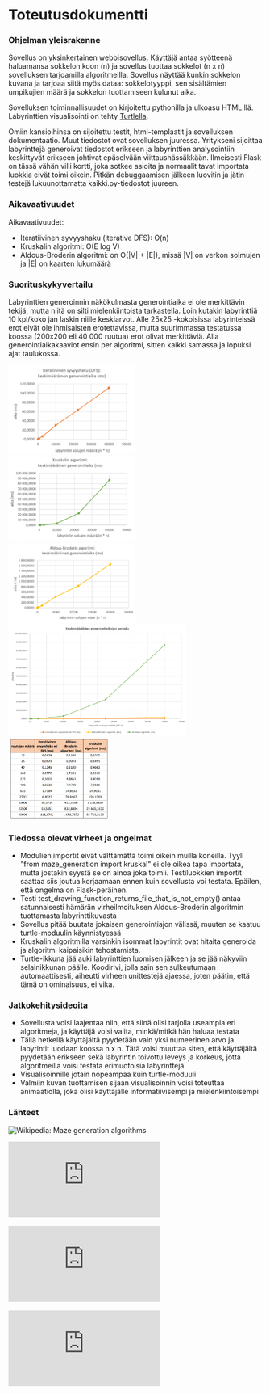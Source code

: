 # Toteutusdokumentti

### Ohjelman yleisrakenne

Sovellus on yksinkertainen webbisovellus. Käyttäjä antaa syötteenä haluamansa sokkelon koon (n) ja sovellus tuottaa  sokkelot (n x n) sovelluksen tarjoamilla algoritmeilla. Sovellus näyttää kunkin sokkelon kuvana ja tarjoaa siitä myös dataa: sokkelotyyppi, sen sisältämien umpikujien määrä ja sokkelon tuottamiseen kulunut aika. 

Sovelluksen toiminnallisuudet on kirjoitettu pythonilla ja ulkoasu HTML:llä. Labyrinttien visualisointi on tehty [Turtlella](https://docs.python.org/3/library/turtle.html).

Omiin kansioihinsa on sijoitettu testit, html-templaatit ja sovelluksen dokumentaatio. Muut tiedostot ovat sovelluksen juuressa. Yritykseni sijoittaa labyrinttejä generoivat tiedostot erikseen ja labyrinttien analysointiin keskittyvät erikseen johtivat epäselvään viittaushässäkkään. Ilmeisesti Flask on tässä vähän villi kortti, joka sotkee asioita ja normaalit tavat importata luokkia eivät toimi oikein. Pitkän debuggaamisen jälkeen luovitin ja jätin testejä lukuunottamatta kaikki.py-tiedostot juureen.


### Aikavaativuudet

Aikavaativuudet:

- Iteratiivinen syvyyshaku (iterative DFS): O(n)
- Kruskalin algoritmi: O(E log V)
- Aldous-Broderin algoritmi: on O(|V| + |E|), missä |V| on verkon solmujen ja |E| on kaarten lukumäärä


### Suorituskykyvertailu

Labyrinttien generoinnin näkökulmasta generointiaika ei ole merkittävin tekijä, mutta niitä on silti mielenkiintoista tarkastella. Loin kutakin labyrinttiä 10 kpl/koko jan laskin niille keskiarvot. Alle 25x25 -kokoisissa labyrinteissä erot eivät ole ihmisaisten erotettavissa, mutta suurimmassa testatussa koossa (200x200 eli 40 000 ruutua) erot olivat merkittäviä. Alla generointiaikakaaviot ensin per algoritmi, sitten kaikki samassa ja lopuksi ajat taulukossa.

<img src="https://github.com/KatjaKvintus/maze_generation/blob/main/dokumentaatio/Kuvat/iteratiivinen%20syvyyshaku%20DFS_generointiaika.png" width="50%" height="50%">

<img src="https://github.com/KatjaKvintus/maze_generation/blob/main/dokumentaatio/Kuvat/kruskal_generointiajat.png" width="50%" height="50%">

<img src="https://github.com/KatjaKvintus/maze_generation/blob/main/dokumentaatio/Kuvat/aldous-broder_%20generointiajat.png" width="50%" height="50%">

<img src="https://github.com/KatjaKvintus/maze_generation/blob/main/dokumentaatio/Kuvat/generointiajat_kaavio.png" width="70%" height="70%">

<img src="https://github.com/KatjaKvintus/maze_generation/blob/main/dokumentaatio/Kuvat/generointiajat_taulukko.png" width="40%" height="40%">



### Tiedossa olevat virheet ja ongelmat

- Modulien importit eivät välttämättä toimi oikein muilla koneilla. Tyyli "from maze_generation import kruskal" ei ole oikea tapa importata, mutta jostakin syystä se on ainoa joka toimii. Testiluokkien importit saattaa siis joutua korjaamaan ennen kuin sovellusta voi testata. Epäilen, että ongelma on Flask-peräinen.
- Testi test_drawing_function_returns_file_that_is_not_empty() antaa satunnaisesti hämärän virheilmoituksen Aldous-Broderin algoritmin tuottamasta labyrinttikuvasta
- Sovellus pitää buutata jokaisen generointiajon välissä, muuten se kaatuu turtle-moduulin käynnistyessä
- Kruskalin algoritmilla varsinkin isommat labyrintit ovat hitaita generoida ja algoritmi kaipaisikin tehostamista.
- Turtle-ikkuna jää auki labyrinttien luomisen jälkeen ja se jää näkyviin selainikkunan päälle. Koodirivi, jolla sain sen sulkeutumaan automaattisesti, aiheutti virheen unittestejä ajaessa, joten päätin, että tämä on ominaisuus, ei vika.


### Jatkokehitysideoita

- Sovellusta voisi laajentaa niin, että siinä olisi tarjolla useampia eri algoritmeja, ja käyttäjä voisi valita, minkä/mitkä hän haluaa testata
- Tällä hetkellä käyttäjältä pyydetään vain yksi numeerinen arvo ja labyrintit luodaan koossa n x n. Tätä voisi muuttaa siten, että käyttäjältä pyydetään erikseen sekä labyrintin toivottu leveys ja korkeus, jotta algoritmeilla voisi testata erimuotoisia labyrinttejä.
- Visualisoinnille jotain nopeampaa kuin turtle-moduuli
- Valmiin kuvan tuottamisen sijaan visualisoinnin voisi toteuttaa animaatiolla, joka olisi käyttäjälle informatiivisempi ja mielenkiintoisempi


### Lähteet

![Wikipedia: Maze generation algorithms](https://en.wikipedia.org/wiki/Maze_generation_algorithm)

![John Stilley: Maze-generating algorithms](https://github.com/john-science/mazelib/blob/main/docs/MAZE_GEN_ALGOS.md)

![Survey Paper on Maze Generation Algorithms for Puzzle Solving Games](https://anoopmusale.github.io/resume/paper.pdf)

![Analysis of Maze Generating Algorithms](http://ipsitransactions.org/journals/papers/tir/2019jan/p5.pdf)
